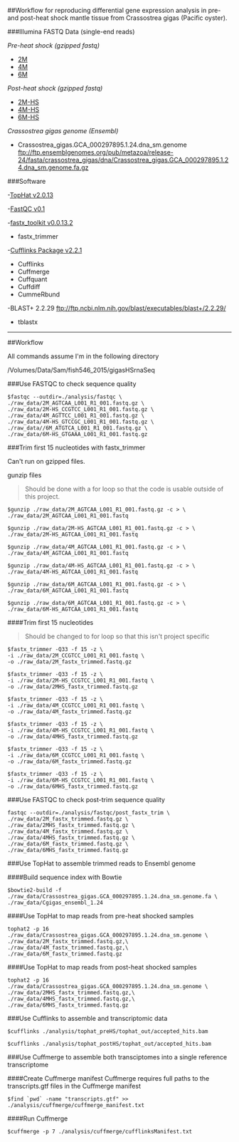 ##Workflow for reproducing differential gene expression analysis in pre- and post-heat shock mantle tissue from Crassostrea gigas (Pacific oyster).

###Illumina FASTQ Data (single-end reads)

*Pre-heat shock (gzipped fastq)*

* [2M](http://owl.fish.washington.edu/nightingales/C_gigas/2M_AGTCAA_L001_R1_001.fastq.gz)
* [4M](http://owl.fish.washington.edu/nightingales/C_gigas/4M_AGTTCC_L001_R1_001.fastq.gz)
* [6M](http://owl.fish.washington.edu/nightingales/C_gigas/6M_ATGTCA_L001_R1_001.fastq.gz)

*Post-heat shock (gzipped fastq)*

* [2M-HS](http://owl.fish.washington.edu/nightingales/C_gigas/2M-HS_CCGTCC_L001_R1_001.fastq.gz)
* [4M-HS](http://owl.fish.washington.edu/nightingales/C_gigas/4M-HS_GTCCGC_L001_R1_001.fastq.gz)
* [6M-HS](http://owl.fish.washington.edu/nightingales/C_gigas/6M-HS_GTGAAA_L001_R1_001.fastq.gz)


*Crassostrea gigas genome (Ensembl)*

* Crassostrea_gigas.GCA_000297895.1.24.dna_sm.genome
ftp://ftp.ensemblgenomes.org/pub/metazoa/release-24/fasta/crassostrea_gigas/dna/Crassostrea_gigas.GCA_000297895.1.24.dna_sm.genome.fa.gz


###Software

-[TopHat v2.0.13](http://ccb.jhu.edu/software/tophat/index.shtml)

-[FastQC v0.1](http://www.bioinformatics.babraham.ac.uk/projects/fastqc/)

-[fastx_toolkit v0.0.13.2](http://hannonlab.cshl.edu/fastx_toolkit/index.html)

* fastx_trimmer

-[Cufflinks Package v2.2.1](http://cole-trapnell-lab.github.io/cufflinks/install/)

* Cufflinks
* Cuffmerge
* Cuffquant
* Cuffdiff
* CummeRbund

-BLAST+ 2.2.29 ftp://ftp.ncbi.nlm.nih.gov/blast/executables/blast+/2.2.29/

* tblastx

---

##Workflow

All commands assume I'm in the following directory

/Volumes/Data/Sam/fish546_2015/gigasHSrnaSeq

###Use FASTQC to check sequence quality

```
$fastqc --outdir=./analysis/fastqc \
./raw_data/2M_AGTCAA_L001_R1_001.fastq.gz \
./raw_data/2M-HS_CCGTCC_L001_R1_001.fastq.gz \
./raw_data/4M_AGTTCC_L001_R1_001.fastq.gz \
./raw_data/4M-HS_GTCCGC_L001_R1_001.fastq.gz \
./raw_data//6M_ATGTCA_L001_R1_001.fastq.gz \
./raw_data/6M-HS_GTGAAA_L001_R1_001.fastq.gz
```

###Trim first 15 nucleotides with fastx_trimmer

Can't run on gzipped files.

gunzip files

>Should be done with a for loop
>so that the code is usable outside of this project.

```
$gunzip ./raw_data/2M_AGTCAA_L001_R1_001.fastq.gz -c > \
./raw_data/2M_AGTCAA_L001_R1_001.fastq
```

```
$gunzip ./raw_data/2M-HS_AGTCAA_L001_R1_001.fastq.gz -c > \
./raw_data/2M-HS_AGTCAA_L001_R1_001.fastq

```


```
$gunzip ./raw_data/4M_AGTCAA_L001_R1_001.fastq.gz -c > \
./raw_data/4M_AGTCAA_L001_R1_001.fastq

```


```
$gunzip ./raw_data/4M-HS_AGTCAA_L001_R1_001.fastq.gz -c > \
./raw_data/4M-HS_AGTCAA_L001_R1_001.fastq
```


```
$gunzip ./raw_data/6M_AGTCAA_L001_R1_001.fastq.gz -c > \
./raw_data/6M_AGTCAA_L001_R1_001.fastq
```


```
$gunzip ./raw_data/6M_AGTCAA_L001_R1_001.fastq.gz -c > \
./raw_data/6M-HS_AGTCAA_L001_R1_001.fastq
```

####Trim first 15 nucleotides

>Should be changed to for loop
>so that this isn't project specific

```
$fastx_trimmer -Q33 -f 15 -z \
-i ./raw_data/2M_CCGTCC_L001_R1_001.fastq \
-o ./raw_data/2M_fastx_trimmed.fastq.gz
```


```
$fastx_trimmer -Q33 -f 15 -z \
-i ./raw_data/2M-HS_CCGTCC_L001_R1_001.fastq \
-o ./raw_data/2MHS_fastx_trimmed.fastq.gz
```


```
$fastx_trimmer -Q33 -f 15 -z \
-i ./raw_data/4M_CCGTCC_L001_R1_001.fastq \
-o ./raw_data/4M_fastx_trimmed.fastq.gz
```


```
$fastx_trimmer -Q33 -f 15 -z \
-i ./raw_data/4M-HS_CCGTCC_L001_R1_001.fastq \
-o ./raw_data/4MHS_fastx_trimmed.fastq.gz
```


```
$fastx_trimmer -Q33 -f 15 -z \
-i ./raw_data/6M_CCGTCC_L001_R1_001.fastq \
-o ./raw_data/6M_fastx_trimmed.fastq.gz
```


```
$fastx_trimmer -Q33 -f 15 -z \
-i ./raw_data/6M-HS_CCGTCC_L001_R1_001.fastq \
-o ./raw_data/6MHS_fastx_trimmed.fastq.gz
```

###Use FASTQC to check post-trim sequence quality

```
fastqc --outdir=./analysis/fastqc/post_fastx_trim \
./raw_data/2M_fastx_trimmed.fastq.gz \
./raw_data/2MHS_fastx_trimmed.fastq.gz \
./raw_data/4M_fastx_trimmed.fastq.gz \
./raw_data/4MHS_fastx_trimmed.fastq.gz \
./raw_data/6M_fastx_trimmed.fastq.gz \
./raw_data/6MHS_fastx_trimmed.fastq.gz
```

###Use TopHat to assemble trimmed reads to Ensembl genome

####Build sequence index with Bowtie

```
$bowtie2-build -f ./raw_data/Crassostrea_gigas.GCA_000297895.1.24.dna_sm.genome.fa \
./raw_data/Cgigas_ensembl_1.24
```

####Use TopHat to map reads from  pre-heat shocked samples

```
tophat2 -p 16 ./raw_data/Crassostrea_gigas.GCA_000297895.1.24.dna_sm.genome \
./raw_data/2M_fastx_trimmed.fastq.gz,\
./raw_data/4M_fastx_trimmed.fastq.gz,\
./raw_data/6M_fastx_trimmed.fastq.gz
```

####Use TopHat to map reads from post-heat shocked samples

```
tophat2 -p 16 ./raw_data/Crassostrea_gigas.GCA_000297895.1.24.dna_sm.genome \
./raw_data/2MHS_fastx_trimmed.fastq.gz,\
./raw_data/4MHS_fastx_trimmed.fastq.gz,\
./raw_data/6MHS_fastx_trimmed.fastq.gz
```

###Use Cufflinks to assemble and transcriptomic data

```
$cufflinks ./analysis/tophat_preHS/tophat_out/accepted_hits.bam
```


```
$cufflinks ./analysis/tophat_postHS/tophat_out/accepted_hits.bam
```

###Use Cuffmerge to assemble both transciptomes into a single reference transcriptome

####Create Cuffmerge manifest
Cuffmerge requires full paths to the transcripts.gtf files in the Cuffmerge manifest

```
$find `pwd` -name "transcripts.gtf" >> ./analysis/cuffmerge/cuffmerge_manifest.txt
```

####Run Cuffmerge

```
$cuffmerge -p 7 ./analysis/cuffmerge/cufflinksManifest.txt
```
